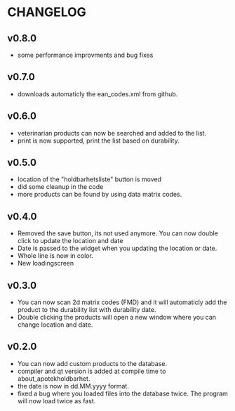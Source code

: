 # CHANGELOG

## v0.8.0
- some performance improvments and bug fixes

## v0.7.0
- downloads automaticly the ean_codes.xml from github.

## v0.6.0
- veterinarian products can now be searched and added to the list.
- print is now supported, print the list based on durability.

## v0.5.0
- location of the "holdbarhetsliste" button is moved
- did some cleanup in the code
- more products can be found by using data matrix codes.

## v0.4.0
- Removed the save button, its not used anymore. You can now double click to update the location and date
- Date is passed to the widget when you updating the location or date.
- Whole line is now in color.
- New loadingscreen

## v0.3.0
- You can now scan 2d matrix codes (FMD) and it will automaticly add the product to the durability list with durability date.
- Double clicking the products will open a new window where you can change location and date.

## v0.2.0
- You can now add custom products to the database.
- compiler and qt version is added at compile time to about_apotekholdbarhet.
- the date is now in dd.MM.yyyy format.
- fixed a bug where you loaded files into the database twice. The program will now load twice as fast.
